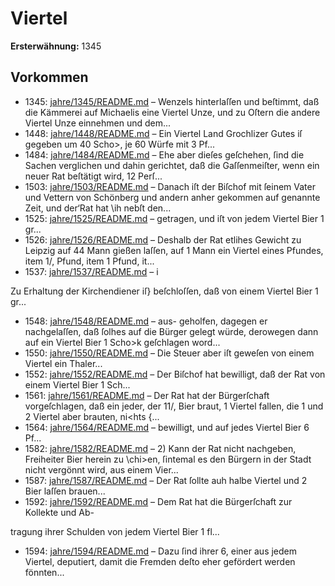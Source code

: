 # Viertel

**Ersterwähnung:** 1345

## Vorkommen
- 1345: [jahre/1345/README.md](../jahre/1345/README.md) – Wenzels hinterlaſſen und beſtimmt, daß die Kämmerei
auf Michaelis eine Viertel Unze, und zu Oſtern die andere
Viertel Unze einnehmen und dem...
- 1448: [jahre/1448/README.md](../jahre/1448/README.md) – Ein Viertel Land Grochlizer Gutes iſ gegeben um
40 Scho>, je 60 Würfe mit 3 Pf...
- 1484: [jahre/1484/README.md](../jahre/1484/README.md) – Ehe aber dieſes geſchehen, ſind die Sachen
verglichen und dahin gerichtet, daß die Gaſſenmeiſter, wenn
ein neuer Rat beſtätigt wird, 12 Perſ...
- 1503: [jahre/1503/README.md](../jahre/1503/README.md) – Danach iſt der Biſchof mit
ſeinem Vater und Vettern von Schönberg und andern
anher gekommen auf genannte Zeit, und der‘Rat hat \ih
nebſt den...
- 1525: [jahre/1525/README.md](../jahre/1525/README.md) – getragen,
und iſt von jedem Viertel Bier 1 gr...
- 1526: [jahre/1526/README.md](../jahre/1526/README.md) – Deshalb der Rat
etlihes Gewicht zu Leipzig auf 44 Mann gießen laſſen,
auf 1 Mann ein Viertel eines Pfundes, item 1/, Pfund,
item 1 Pfund, it...
- 1537: [jahre/1537/README.md](../jahre/1537/README.md) – i

Zu Erhaltung der Kirchendiener iſ} beſchloſſen, daß
von einem Viertel Bier 1 gr...
- 1548: [jahre/1548/README.md](../jahre/1548/README.md) – aus-
geholfen, dagegen er nachgelaſſen, daß ſolhes auf die
Bürger gelegt würde, derowegen dann auf ein Viertel
Bier 1 Scho>k geſchlagen word...
- 1550: [jahre/1550/README.md](../jahre/1550/README.md) – Die Steuer
aber iſt geweſen von einem Viertel ein Thaler...
- 1552: [jahre/1552/README.md](../jahre/1552/README.md) – Der Biſchof hat bewilligt, daß der Rat von einem
Viertel Bier 1 Sch...
- 1561: [jahre/1561/README.md](../jahre/1561/README.md) – Der Rat hat der Bürgerſchaft vorgeſchlagen, daß ein
jeder, der 11/, Bier braut, 1 Viertel fallen, die 1 und
2 Viertel aber brauten, ni<hts {...
- 1564: [jahre/1564/README.md](../jahre/1564/README.md) – bewilligt, und auf jedes Viertel Bier 6 Pf...
- 1582: [jahre/1582/README.md](../jahre/1582/README.md) – 2) Kann der Rat nicht nachgeben, Freiheiter Bier
herein zu \chi>en, ſintemal es den Bürgern in der Stadt
nicht vergönnt wird, aus einem Vier...
- 1587: [jahre/1587/README.md](../jahre/1587/README.md) – Der Rat ſollte auh halbe Viertel
und 2 Bier laſſen brauen...
- 1592: [jahre/1592/README.md](../jahre/1592/README.md) – Dem Rat hat die Bürgerſchaft zur Kollekte und Ab-

tragung ihrer Schulden von jedem Viertel Bier 1 fl...
- 1594: [jahre/1594/README.md](../jahre/1594/README.md) – Dazu ſind ihrer 6, einer aus jedem Viertel,
deputiert, damit die Fremden deſto eher gefördert werden
fönnten...

